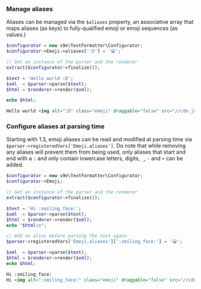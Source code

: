 ### Manage aliases

Aliases can be managed via the `$aliases` property, an associative array that maps aliases (as keys) to fully-qualified emoji or emoji sequences (as values.)

```php
$configurator = new s9e\TextFormatter\Configurator;
$configurator->Emoji->aliases[':D'] = '😀';

// Get an instance of the parser and the renderer
extract($configurator->finalize());

$text = 'Hello world :D';
$xml  = $parser->parse($text);
$html = $renderer->render($xml);

echo $html;
```
```html
Hello world <img alt=":D" class="emoji" draggable="false" src="//cdn.jsdelivr.net/emojione/assets/4.0/png/64/1f600.png">
```

### Configure aliases at parsing time

Starting with 1.3, emoji aliases can be read and modified at parsing time via `$parser->registeredVars['Emoji.aliases']`. Do note that while removing any aliases will prevent them from being used, only aliases that start and end with a `:` and only contain lowercase letters, digits, `_`, `-` and `+` can be added.

```php
$configurator = new s9e\TextFormatter\Configurator;
$configurator->Emoji;

// Get an instance of the parser and the renderer
extract($configurator->finalize());

$text = 'Hi :smiling_face:';
$xml  = $parser->parse($text);
$html = $renderer->render($xml);
echo "$html\n";

// Add an alias before parsing the text again
$parser->registeredVars['Emoji.aliases'][':smiling_face:'] = '😀';

$xml  = $parser->parse($text);
$html = $renderer->render($xml);
echo $html;
```
```html
Hi :smiling_face:
Hi <img alt=":smiling_face:" class="emoji" draggable="false" src="//cdn.jsdelivr.net/emojione/assets/4.0/png/64/1f600.png">
```
